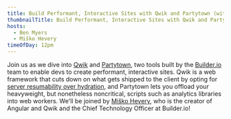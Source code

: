 ```yaml
---
title: Build Performant, Interactive Sites with Qwik and Partytown (with Miško Hevery)
thumbnailTitle: Build Performant, Interactive Sites with Qwik and Partytown
hosts:
  - Ben Myers
  - Miško Hevery
timeOfDay: 12pm
---
```


Join us as we dive into [Qwik](https://qwik.builder.io/) and [Partytown](https://partytown.builder.io/), two tools built by the [Builder.io](https://builder.io) team to enable devs to create performant, interactive sites. Qwik is a web framework that cuts down on what gets shipped to the client by opting for [server resumability over hydration](https://qwik.builder.io/docs/concepts/resumable), and Partytown lets you offload your heavyweight, but nonetheless noncritical, scripts such as analytics libraries into web workers. We'll be joined by [Miško Hevery](https://twitter.com/mhevery), who is the creator of Angular and Qwik and the Chief Technology Officer at Builder.io!